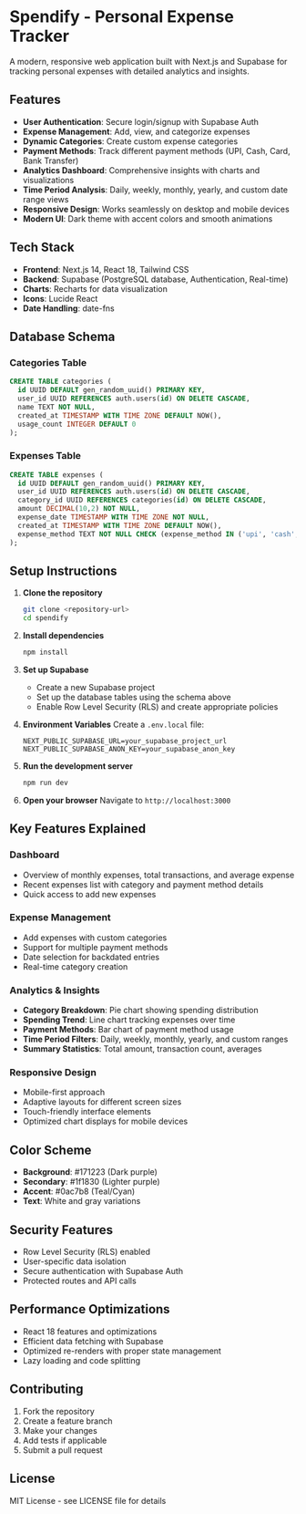 # Spendify - Personal Expense Tracker

A modern, responsive web application built with Next.js and Supabase for tracking personal expenses with detailed analytics and insights.

## Features

- **User Authentication**: Secure login/signup with Supabase Auth
- **Expense Management**: Add, view, and categorize expenses
- **Dynamic Categories**: Create custom expense categories
- **Payment Methods**: Track different payment methods (UPI, Cash, Card, Bank Transfer)
- **Analytics Dashboard**: Comprehensive insights with charts and visualizations
- **Time Period Analysis**: Daily, weekly, monthly, yearly, and custom date range views
- **Responsive Design**: Works seamlessly on desktop and mobile devices
- **Modern UI**: Dark theme with accent colors and smooth animations

## Tech Stack

- **Frontend**: Next.js 14, React 18, Tailwind CSS
- **Backend**: Supabase (PostgreSQL database, Authentication, Real-time)
- **Charts**: Recharts for data visualization
- **Icons**: Lucide React
- **Date Handling**: date-fns

## Database Schema

### Categories Table
```sql
CREATE TABLE categories (
  id UUID DEFAULT gen_random_uuid() PRIMARY KEY,
  user_id UUID REFERENCES auth.users(id) ON DELETE CASCADE,
  name TEXT NOT NULL,
  created_at TIMESTAMP WITH TIME ZONE DEFAULT NOW(),
  usage_count INTEGER DEFAULT 0
);
```

### Expenses Table
```sql
CREATE TABLE expenses (
  id UUID DEFAULT gen_random_uuid() PRIMARY KEY,
  user_id UUID REFERENCES auth.users(id) ON DELETE CASCADE,
  category_id UUID REFERENCES categories(id) ON DELETE CASCADE,
  amount DECIMAL(10,2) NOT NULL,
  expense_date TIMESTAMP WITH TIME ZONE NOT NULL,
  created_at TIMESTAMP WITH TIME ZONE DEFAULT NOW(),
  expense_method TEXT NOT NULL CHECK (expense_method IN ('upi', 'cash', 'card', 'bank_transfer'))
);
```

## Setup Instructions

1. **Clone the repository**
   ```bash
   git clone <repository-url>
   cd spendify
   ```

2. **Install dependencies**
   ```bash
   npm install
   ```

3. **Set up Supabase**
   - Create a new Supabase project
   - Set up the database tables using the schema above
   - Enable Row Level Security (RLS) and create appropriate policies

4. **Environment Variables**
   Create a `.env.local` file:
   ```
   NEXT_PUBLIC_SUPABASE_URL=your_supabase_project_url
   NEXT_PUBLIC_SUPABASE_ANON_KEY=your_supabase_anon_key
   ```

5. **Run the development server**
   ```bash
   npm run dev
   ```

6. **Open your browser**
   Navigate to `http://localhost:3000`

## Key Features Explained

### Dashboard
- Overview of monthly expenses, total transactions, and average expense
- Recent expenses list with category and payment method details
- Quick access to add new expenses

### Expense Management
- Add expenses with custom categories
- Support for multiple payment methods
- Date selection for backdated entries
- Real-time category creation

### Analytics & Insights
- **Category Breakdown**: Pie chart showing spending distribution
- **Spending Trend**: Line chart tracking expenses over time
- **Payment Methods**: Bar chart of payment method usage
- **Time Period Filters**: Daily, weekly, monthly, yearly, and custom ranges
- **Summary Statistics**: Total amount, transaction count, averages

### Responsive Design
- Mobile-first approach
- Adaptive layouts for different screen sizes
- Touch-friendly interface elements
- Optimized chart displays for mobile devices

## Color Scheme
- **Background**: #171223 (Dark purple)
- **Secondary**: #1f1830 (Lighter purple)
- **Accent**: #0ac7b8 (Teal/Cyan)
- **Text**: White and gray variations

## Security Features
- Row Level Security (RLS) enabled
- User-specific data isolation
- Secure authentication with Supabase Auth
- Protected routes and API calls

## Performance Optimizations
- React 18 features and optimizations
- Efficient data fetching with Supabase
- Optimized re-renders with proper state management
- Lazy loading and code splitting

## Contributing
1. Fork the repository
2. Create a feature branch
3. Make your changes
4. Add tests if applicable
5. Submit a pull request

## License
MIT License - see LICENSE file for details